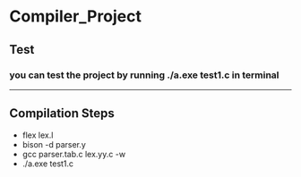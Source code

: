 # Compiler_Project

## Test
### you can test the project by running ./a.exe test1.c in terminal


---

## Compilation Steps 
* flex lex.l
* bison -d parser.y
* gcc parser.tab.c lex.yy.c -w
* ./a.exe test1.c
